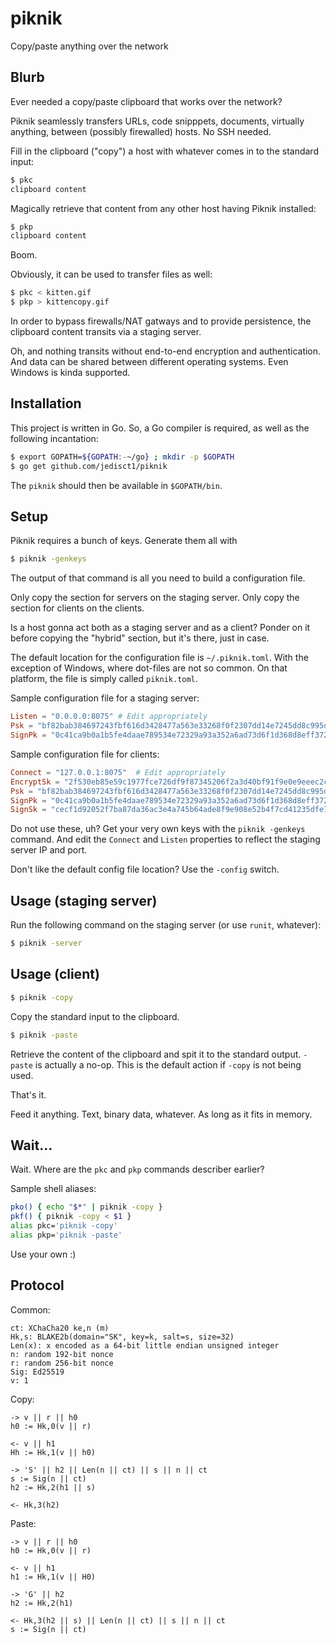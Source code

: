 # piknik
Copy/paste anything over the network

## Blurb
Ever needed a copy/paste clipboard that works over the network?

Piknik seamlessly transfers URLs, code snipppets, documents, virtually anything, between (possibly firewalled) hosts.
No SSH needed.

Fill in the clipboard ("copy") a host with whatever comes in to the standard input:

```bash
$ pkc
clipboard content
```

Magically retrieve that content from any other host having Piknik installed:

```bash
$ pkp
clipboard content
```

Boom.

Obviously, it can be used to transfer files as well:

```bash
$ pkc < kitten.gif
$ pkp > kittencopy.gif
```

In order to bypass firewalls/NAT gatways and to provide persistence, the clipboard content transits via a staging server.

Oh, and nothing transits without end-to-end encryption and authentication. And data can be shared between different operating systems. Even Windows is kinda supported.

## Installation

This project is written in Go. So, a Go compiler is required, as well as the following incantation:

```bash
$ export GOPATH=${GOPATH:-~/go} ; mkdir -p $GOPATH
$ go get github.com/jedisct1/piknik
```

The `piknik` should then be available in `$GOPATH/bin`.

## Setup

Piknik requires a bunch of keys. Generate them all with

```bash
$ piknik -genkeys
```

The output of that command is all you need to build a configuration file.

Only copy the section for servers on the staging server. Only copy the section for clients on the clients.

Is a host gonna act both as a staging server and as a client? Ponder on it before copying the "hybrid" section, but it's there, just in case.

The default location for the configuration file is `~/.piknik.toml`. With the exception of Windows, where dot-files are not so common. On that platform, the file is simply called `piknik.toml`.

Sample configuration file for a staging server:
```toml
Listen = "0.0.0.0:8075"	# Edit appropriately
Psk = "bf82bab384697243fbf616d3428477a563e33268f0f2307dd14e7245dd8c995d"
SignPk = "0c41ca9b0a1b5fe4daae789534e72329a93a352a6ad73d6f1d368d8eff37271c"
```

Sample configuration file for clients:
```toml
Connect = "127.0.0.1:8075"	# Edit appropriately
EncryptSk = "2f530eb85e59c1977fce726df9f87345206f2a3d40bf91f9e0e9eeec2c59a3e4"
Psk = "bf82bab384697243fbf616d3428477a563e33268f0f2307dd14e7245dd8c995d"
SignPk = "0c41ca9b0a1b5fe4daae789534e72329a93a352a6ad73d6f1d368d8eff37271c"
SignSk = "cecf1d92052f7ba87da36ac3e4a745b64ade8f9e908e52b4f7cd41235dfe74810c41ca9b0a1b5fe4daae789534e72329a93a352a6ad73d6f1d368d8eff37271c"
```

Do not use these, uh? Get your very own keys with the `piknik -genkeys` command.
And edit the `Connect` and `Listen` properties to reflect the staging server IP and port.

Don't like the default config file location? Use the `-config` switch.

## Usage (staging server)

Run the following command on the staging server (or use `runit`, whatever):

```bash
$ piknik -server
```

## Usage (client)

```bash
$ piknik -copy
```

Copy the standard input to the clipboard.

```bash
$ piknik -paste
```

Retrieve the content of the clipboard and spit it to the standard output.
`-paste` is actually a no-op. This is the default action if `-copy` is not being used.

That's it.

Feed it anything. Text, binary data, whatever. As long as it fits in memory.

## Wait...

Wait. Where are the `pkc` and `pkp` commands describer earlier?

Sample shell aliases:

```bash
pko() { echo "$*" | piknik -copy }
pkf() { piknik -copy < $1 }
alias pkc='piknik -copy'
alias pkp='piknik -paste'
```

Use your own :)

## Protocol

Common:
```
ct: XChaCha20 ke,n (m)
Hk,s: BLAKE2b(domain="SK", key=k, salt=s, size=32)
Len(x): x encoded as a 64-bit little endian unsigned integer
n: random 192-bit nonce
r: random 256-bit nonce
Sig: Ed25519
v: 1
```

Copy:
```
-> v || r || h0
h0 := Hk,0(v || r)

<- v || h1
Hh := Hk,1(v || h0)

-> 'S' || h2 || Len(n || ct) || s || n || ct
s := Sig(n || ct)
h2 := Hk,2(h1 || s)

<- Hk,3(h2)
```

Paste:
```
-> v || r || h0
h0 := Hk,0(v || r)

<- v || h1
h1 := Hk,1(v || H0)

-> 'G' || h2
h2 := Hk,2(h1)

<- Hk,3(h2 || s) || Len(n || ct) || s || n || ct
s := Sig(n || ct)
```
